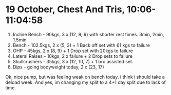 # 19 October, Chest And Tris, 10:06-11:04:58 

1. Incline Bench - 90kgs, 3 x (12, 9, 9) with shorter rest times. 3min, 2min, 1.5min
2. Bench - 102.5kgs, 2 x (5, 3) + 1 Back off set with 61 kgs to failure 
3. OHP - 45kgs, 2 x (8, 9) + 1 Drop set with 20kgs to failure
4. Lateral Raises - 10kgs, 2 x failure + 2 Drop sets to failure
5. Skullcrushers - 35kgs, 3 x (12, 10, 7) + 1 bro assisted set.
6. Dips - going bodyweight today, 2 x (23, 17)

Ok, nice pump, but was feeling weak on bench today. i think i should take a deload week.
And yes, im changing my split to a 4+1 day split due to lack of time. 
